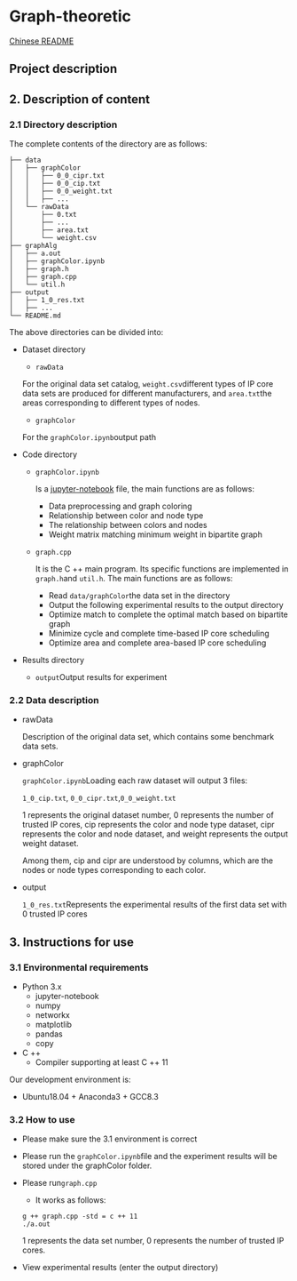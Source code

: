# Graph-theoretic
[Chinese README](./README.ch.md)
## Project description

## 2. Description of content

### 2.1 Directory description

The complete contents of the directory are as follows:

```
├── data
│   ├── graphColor
│   │   ├── 0_0_cipr.txt
│   │   ├── 0_0_cip.txt
│   │   ├── 0_0_weight.txt
│   │   ├── ...
│   └── rawData
│       ├── 0.txt
│       ├── ...
│       ├── area.txt
│       └── weight.csv
├── graphAlg
│   ├── a.out
│   ├── graphColor.ipynb
│   ├── graph.h
│   ├── graph.cpp
│   └── util.h
├── output
│   ├── 1_0_res.txt
│   ├── ...
└── README.md
```

The above directories can be divided into:

- Dataset directory

  - `rawData`

  For the original data set catalog, `weight.csv`different types of IP core data sets are produced for different manufacturers, and `area.txt`the areas corresponding to different types of nodes.

  - `graphColor`

  For the `graphColor.ipynb`output path

- Code directory

  - `graphColor.ipynb`

    Is a [jupyter-notebook](https://jupyter.org/) file, the main functions are as follows:

    - Data preprocessing and graph coloring
    - Relationship between color and node type
    - The relationship between colors and nodes
    - Weight matrix matching minimum weight in bipartite graph

  - `graph.cpp`

    It is the C ++ main program. Its specific functions are implemented in `graph.h`and `util.h`. The main functions are as follows:

    - Read `data/graphColor`the data set in the directory
    - Output the following experimental results to the output directory
    - Optimize match to complete the optimal match based on bipartite graph
    - Minimize cycle and complete time-based IP core scheduling
    - Optimize area and complete area-based IP core scheduling

- Results directory

  - `output`Output results for experiment

### 2.2 Data description

- rawData

  Description of the original data set, which contains some benchmark data sets.

- graphColor

  `graphColor.ipynb`Loading each raw dataset will output 3 files:

  `1_0_cip.txt`, `0_0_cipr.txt`,`0_0_weight.txt`

  1 represents the original dataset number, 0 represents the number of trusted IP cores, cip represents the color and node type dataset, cipr represents the color and node dataset, and weight represents the output weight dataset.

  Among them, cip and cipr are understood by columns, which are the nodes or node types corresponding to each color.

- output

  `1_0_res.txt`Represents the experimental results of the first data set with 0 trusted IP cores

## 3. Instructions for use

### 3.1 Environmental requirements

- Python 3.x
  - jupyter-notebook
  - numpy
  - networkx
  - matplotlib
  - pandas
  - copy
- C ++
  - Compiler supporting at least C ++ 11

Our development environment is:

- Ubuntu18.04 + Anaconda3 + GCC8.3

### 3.2 How to use

- Please make sure the 3.1 environment is correct

- Please run the `graphColor.ipynb`file and the experiment results will be stored under the graphColor folder.

- Please run`graph.cpp`

  - It works as follows:

  ```
  g ++ graph.cpp -std = c ++ 11 
  ./a.out
  ```

  1 represents the data set number, 0 represents the number of trusted IP cores.

- View experimental results (enter the output directory)